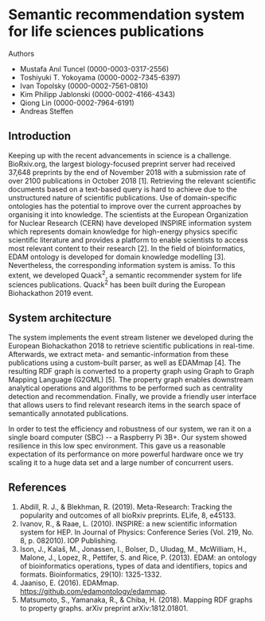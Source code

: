 # Semantic recommendation system for life sciences publications

Authors

- Mustafa Anıl Tuncel (0000-0003-0317-2556)
- Toshiyuki T. Yokoyama (0000-0002-7345-6397)
- Ivan Topolsky (0000-0002-7561-0810)
- Kim Philipp Jablonski (0000-0002-4166-4343)
- Qiong Lin (0000-0002-7964-6191)
- Andreas Steffen

## Introduction

Keeping up with the recent advancements in science is a challenge. BioRxiv.org, the largest biology-focused preprint server had received 37,648 preprints by the end of November 2018 with a submission rate of over 2100 publications in October 2018 [1]. Retrieving the relevant scientific documents based on a text-based query is hard to achieve due to the unstructured nature of scientific publications. Use of domain-specific ontologies has the potential to improve over the current approaches by organising it into knowledge. The scientists at the European Organization for Nuclear Research (CERN) have developed INSPIRE information system which represents domain knowledge for high-energy physics specific scientific literature and provides a platform to enable scientists to access most relevant content to their research [2]. In the field of bioinformatics, EDAM ontology is developed for domain knowledge modelling [3]. Nevertheless, the corresponding information system is amiss. To this extent, we developed Quack<sup>2</sup>, a semantic recommender system for life sciences publications. Quack<sup>2</sup> has been built during the European Biohackathon 2019 event.

## System architecture

The system implements the event stream listener we developed during the European Biohackathon 2018 to retrieve scientific publications in real-time. Afterwards, we extract meta- and semantic-information from these publications using a custom-built parser, as well as EDAMmap [4]. The resulting RDF graph is converted to a property graph using Graph to Graph Mapping Language (G2GML) [5]. The property graph enables downstream analytical operations and algorithms to be performed such as centrality detection and recommendation. Finally, we provide a friendly user interface that allows users to find relevant research items in the search space of semantically annotated publications.

In order to test the efficiency and robustness of our system, we ran it on a single board computer (SBC) -- a Raspberry Pi 3B+. 
Our system showed resilience in this low spec environment. This gave us a reasonable expectation of its performance on more powerful hardware once we try scaling it to a huge data set and a large number of concurrent users.

## References

1. Abdill, R. J., & Blekhman, R. (2019). Meta-Research: Tracking the popularity and outcomes of all bioRxiv preprints. ELife, 8, e45133.
2. Ivanov, R., & Raae, L. (2010). INSPIRE: a new scientific information system for HEP. In Journal of Physics: Conference Series (Vol. 219, No. 8, p. 082010). IOP Publishing.
3. Ison, J., Kalaš, M., Jonassen, I., Bolser, D., Uludag, M., McWilliam, H., Malone, J., Lopez, R., Pettifer, S. and Rice, P. (2013). EDAM: an ontology of bioinformatics operations, types of data and identifiers, topics and formats. Bioinformatics, 29(10): 1325-1332.
4. Jaaniso, E. (2016). EDAMmap. https://github.com/edamontology/edammap.
5. Matsumoto, S., Yamanaka, R., & Chiba, H. (2018). Mapping RDF graphs to property graphs. arXiv preprint arXiv:1812.01801.
